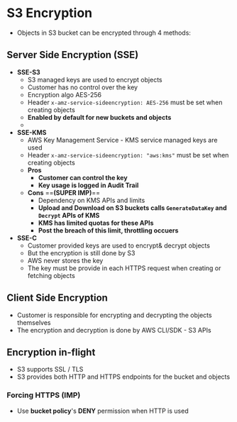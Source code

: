 
# S3 Encryption

- Objects in S3 bucket can be encrypted through 4 methods:

## Server Side Encryption (SSE)

- **SSE-S3**
	- S3 managed keys are used to encrypt objects
	- Customer has no control over the key
	- Encryption algo AES-256
	- Header `x-amz-service-sideencryption: AES-256` must be set when creating objects
	- **Enabled by default for new buckets and objects**
	- 
- **SSE-KMS**
	- AWS Key Management Service - KMS service managed keys are used
	- Header `x-amz-service-sideencryption: "aws:kms"` must be set when creating objects
	- **Pros**
		- **Customer can control the key**
		- **Key usage is logged in Audit Trail**
	- **Cons** ==**(SUPER IMP)**==
		- Dependency on KMS APIs and limits
		- **Upload and Download on S3 buckets calls `GenerateDataKey` and `Decrypt` APIs of KMS**
		- **KMS has limited quotas for these APIs**
		- **Post the breach of this limit, throttling occuers**
- **SSE-C**
	- Customer provided keys are used to encrypt& decrypt objects
	- But the encryption is still done by S3
	- AWS never stores the key
	- The key must be provide in each HTTPS request when creating or fetching objects


## Client Side Encryption

- Customer is responsible for encrypting and decrypting the objects themselves
- The encryption and decryption is done by AWS CLI/SDK - S3 APIs

## Encryption in-flight

- S3 supports SSL / TLS 
- S3 provides both HTTP and HTTPS endpoints for the bucket and objects

### Forcing HTTPS (IMP)

- Use **bucket policy**'s **DENY** permission when HTTP is used